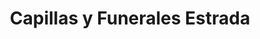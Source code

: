 ---
title: "Capillas y Funerales Estrada"
url: /puerto-de-san-jose/capillas-y-funerales-estrada/
shop: Bestattungen
---
